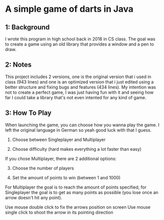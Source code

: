 # A simple game of darts in Java


## 1: Background

I wrote this program in high school back in 2018 in CS class. The goal was to create a game using an old library that provides a window and a pen to draw. 

## 2: Notes

This project includes 2 versions, one is the original version that i used in class (943 lines) and one is an optimized version that i just edited using a better structure and fixing bugs and features (434 lines). My intention was not to create a perfect 
game, I was just having fun with it and seeing how far I could take a library that's not even intented for any kind of game.

## 3: How To Play

When launching the game, you can choose how you wanna play the game. I left the original language in German so yeah good luck with that I guess.

1. Choose between Singleplayer and Multiplayer

2. Choose difficulty (hard makes everything a lot faster than easy)




If you chose Multiplayer, there are 2 additional options:




3. Choose the number of players

4. Set the amount of points to win (between 1 and 1000)

For Multiplayer the goal is to reach the amount of points specified, for Singleplayer the goal is to get as many points as possible (you lose once an arrow doesn't
hit any point).

Use mouse double click to fix the arrows position on screen
Use mouse single click to shoot the arrow in its pointing direction
